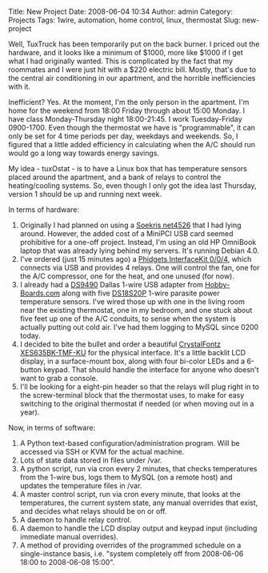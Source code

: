 Title: New Project
Date: 2008-06-04 10:34
Author: admin
Category: Projects
Tags: 1wire, automation, home control, linux, thermostat
Slug: new-project

Well, TuxTruck has been temporarily put on the back burner. I priced out
the hardware, and it looks like a minimum of $1000, more like $1000 if I
get what I had originally wanted. This is complicated by the fact that
my roommates and I were just hit with a $220 electric bill. Mostly,
that's due to the central air conditioning in our apartment, and the
horrible inefficiencies with it.

Inefficient? Yes. At the moment, I'm the only person in the apartment.
I'm home for the weekend from 18:00 Friday through about 15:00 Monday. I
have class Monday-Thursday night 18:00-21:45. I work Tuesday-Friday
0900-1700. Even though the thermostat we have is "programmable", it can
only be set for 4 time periods per day, weekdays and weekends. So, I
figured that a little added efficiency in calculating when the A/C
should run would go a long way towards energy savings.

My idea - tuxOstat - is to have a Linux box that has temperature sensors
placed around the apartment, and a bank of relays to control the
heating/cooling systems. So, even though I only got the idea last
Thursday, version 1 should be up and running next week.

In terms of hardware:

1.  Originally I had planned on using a [Soekris
    net4526](http://www.soekris.com/net4526.htm) that I had lying
    around. However, the added cost of a MiniPCI USB card seemed
    prohibitive for a one-off project. Instead, I'm using an old HP
    OmniBook laptop that was already lying behind my servers. It's
    running Debian 4.0.
2.  I've ordered (just 15 minutes ago) a [Phidgets InterfaceKit
    0/0/4](http://www.phidgets.com/products.php?product_id=1014), which
    connects via USB and provides 4 relays. One will control the fan,
    one for the A/C compressor, one for the heat, and one unused (for
    now).
3.  I already had a
    [DS9490](http://www.hobby-boards.com/catalog/product_info.php?cPath=23&products_id=1503)
    Dallas 1-wire USB adapter from
    [Hobby-Boards.com](http://www.hobby-boards.com/) along with five
    [DS18S20P](http://www.hobby-boards.com/catalog/product_info.php?products_id=93)
    1-wire parasite power temperature sensors. I've wired those up with
    one in the living room near the existing thermostat, one in my
    bedroom, and one stuck about five feet up one of the A/C conduits,
    to sense when the system is actually putting out cold air. I've had
    them logging to MySQL since 0200 today.
4.  I decided to bite the bullet and order a beautiful [CrystalFontz
    XES635BK-TMF-KU](http://www.crystalfontz.com/products/635xes/index.html)
    for the physical interface. It's a little backlit LCD display, in a
    surface-mount box, along with four bi-color LEDs and a 6-button
    keypad. That should handle the interface for anyone who doesn't want
    to grab a console.
5.  I'll be looking for a eight-pin header so that the relays will plug
    right in to the screw-terminal block that the thermostat uses, to
    make for easy switching to the original thermostat if needed (or
    when moving out in a year).

Now, in terms of software:

1.  A Python text-based configuration/administration program. Will be
    accessed via SSH or KVM for the actual machine.
2.  Lots of state data stored in files under /var.
3.  A python script, run via cron every 2 minutes, that checks
    temperatures from the 1-wire bus, logs them to MySQL (on a remote
    host) and updates the temperature files in /var.
4.  A master control script, run via cron every minute, that looks at
    the temperatures, the current system state, any manual overrides
    that exist, and decides what relays should be on or off.
5.  A daemon to handle relay control.
6.  A daemon to handle the LCD display output and keypad input
    (including immediate manual overrides).
7.  A method of providing overrides of the programmed schedule on a
    single-instance basis, i.e. "system completely off from 2008-06-06
    18:00 to 2008-06-08 15:00".

